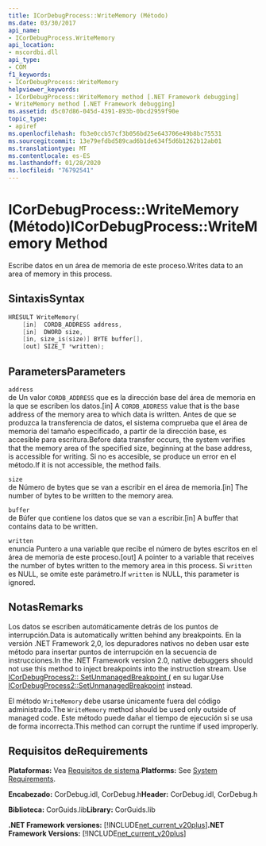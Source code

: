 ```yaml
---
title: ICorDebugProcess::WriteMemory (Método)
ms.date: 03/30/2017
api_name:
- ICorDebugProcess.WriteMemory
api_location:
- mscordbi.dll
api_type:
- COM
f1_keywords:
- ICorDebugProcess::WriteMemory
helpviewer_keywords:
- ICorDebugProcess::WriteMemory method [.NET Framework debugging]
- WriteMemory method [.NET Framework debugging]
ms.assetid: d5c07d86-045d-4391-893b-0bcd2959f90e
topic_type:
- apiref
ms.openlocfilehash: fb3e0ccb57cf3b056bd25e643706e49b8bc75531
ms.sourcegitcommit: 13e79efdbd589cad6b1de634f5d6b1262b12ab01
ms.translationtype: MT
ms.contentlocale: es-ES
ms.lasthandoff: 01/28/2020
ms.locfileid: "76792541"
---
```

# <a name="icordebugprocesswritememory-method"></a><span data-ttu-id="856ae-102">ICorDebugProcess::WriteMemory (Método)</span><span class="sxs-lookup"><span data-stu-id="856ae-102">ICorDebugProcess::WriteMemory Method</span></span>
<span data-ttu-id="856ae-103">Escribe datos en un área de memoria de este proceso.</span><span class="sxs-lookup"><span data-stu-id="856ae-103">Writes data to an area of memory in this process.</span></span>  
  
## <a name="syntax"></a><span data-ttu-id="856ae-104">Sintaxis</span><span class="sxs-lookup"><span data-stu-id="856ae-104">Syntax</span></span>  
  
```cpp  
HRESULT WriteMemory(  
    [in]  CORDB_ADDRESS address,  
    [in]  DWORD size,  
    [in, size_is(size)] BYTE buffer[],  
    [out] SIZE_T *written);  
```  
  
## <a name="parameters"></a><span data-ttu-id="856ae-105">Parameters</span><span class="sxs-lookup"><span data-stu-id="856ae-105">Parameters</span></span>  
 `address`  
 <span data-ttu-id="856ae-106">de Un valor `CORDB_ADDRESS` que es la dirección base del área de memoria en la que se escriben los datos.</span><span class="sxs-lookup"><span data-stu-id="856ae-106">[in] A `CORDB_ADDRESS` value that is the base address of the memory area to which data is written.</span></span> <span data-ttu-id="856ae-107">Antes de que se produzca la transferencia de datos, el sistema comprueba que el área de memoria del tamaño especificado, a partir de la dirección base, es accesible para escritura.</span><span class="sxs-lookup"><span data-stu-id="856ae-107">Before data transfer occurs, the system verifies that the memory area of the specified size, beginning at the base address, is accessible for writing.</span></span> <span data-ttu-id="856ae-108">Si no es accesible, se produce un error en el método.</span><span class="sxs-lookup"><span data-stu-id="856ae-108">If it is not accessible, the method fails.</span></span>  
  
 `size`  
 <span data-ttu-id="856ae-109">de Número de bytes que se van a escribir en el área de memoria.</span><span class="sxs-lookup"><span data-stu-id="856ae-109">[in] The number of bytes to be written to the memory area.</span></span>  
  
 `buffer`  
 <span data-ttu-id="856ae-110">de Búfer que contiene los datos que se van a escribir.</span><span class="sxs-lookup"><span data-stu-id="856ae-110">[in] A buffer that contains data to be written.</span></span>  
  
 `written`  
 <span data-ttu-id="856ae-111">enuncia Puntero a una variable que recibe el número de bytes escritos en el área de memoria de este proceso.</span><span class="sxs-lookup"><span data-stu-id="856ae-111">[out] A pointer to a variable that receives the number of bytes written to the memory area in this process.</span></span> <span data-ttu-id="856ae-112">Si `written` es NULL, se omite este parámetro.</span><span class="sxs-lookup"><span data-stu-id="856ae-112">If `written` is NULL, this parameter is ignored.</span></span>  
  
## <a name="remarks"></a><span data-ttu-id="856ae-113">Notas</span><span class="sxs-lookup"><span data-stu-id="856ae-113">Remarks</span></span>  
 <span data-ttu-id="856ae-114">Los datos se escriben automáticamente detrás de los puntos de interrupción.</span><span class="sxs-lookup"><span data-stu-id="856ae-114">Data is automatically written behind any breakpoints.</span></span> <span data-ttu-id="856ae-115">En la versión .NET Framework 2,0, los depuradores nativos no deben usar este método para insertar puntos de interrupción en la secuencia de instrucciones.</span><span class="sxs-lookup"><span data-stu-id="856ae-115">In the .NET Framework version 2.0, native debuggers should not use this method to inject breakpoints into the instruction stream.</span></span> <span data-ttu-id="856ae-116">Use [ICorDebugProcess2:: SetUnmanagedBreakpoint (](icordebugprocess2-setunmanagedbreakpoint-method.md) en su lugar.</span><span class="sxs-lookup"><span data-stu-id="856ae-116">Use [ICorDebugProcess2::SetUnmanagedBreakpoint](icordebugprocess2-setunmanagedbreakpoint-method.md) instead.</span></span>  
  
 <span data-ttu-id="856ae-117">El método `WriteMemory` debe usarse únicamente fuera del código administrado.</span><span class="sxs-lookup"><span data-stu-id="856ae-117">The `WriteMemory` method should be used only outside of managed code.</span></span> <span data-ttu-id="856ae-118">Este método puede dañar el tiempo de ejecución si se usa de forma incorrecta.</span><span class="sxs-lookup"><span data-stu-id="856ae-118">This method can corrupt the runtime if used improperly.</span></span>  
  
## <a name="requirements"></a><span data-ttu-id="856ae-119">Requisitos de</span><span class="sxs-lookup"><span data-stu-id="856ae-119">Requirements</span></span>  
 <span data-ttu-id="856ae-120">**Plataformas:** Vea [Requisitos de sistema](../../../../docs/framework/get-started/system-requirements.md).</span><span class="sxs-lookup"><span data-stu-id="856ae-120">**Platforms:** See [System Requirements](../../../../docs/framework/get-started/system-requirements.md).</span></span>  
  
 <span data-ttu-id="856ae-121">**Encabezado:** CorDebug.idl, CorDebug.h</span><span class="sxs-lookup"><span data-stu-id="856ae-121">**Header:** CorDebug.idl, CorDebug.h</span></span>  
  
 <span data-ttu-id="856ae-122">**Biblioteca:** CorGuids.lib</span><span class="sxs-lookup"><span data-stu-id="856ae-122">**Library:** CorGuids.lib</span></span>  
  
 <span data-ttu-id="856ae-123">**.NET Framework versiones:** [!INCLUDE[net_current_v20plus](../../../../includes/net-current-v20plus-md.md)]</span><span class="sxs-lookup"><span data-stu-id="856ae-123">**.NET Framework Versions:** [!INCLUDE[net_current_v20plus](../../../../includes/net-current-v20plus-md.md)]</span></span>

